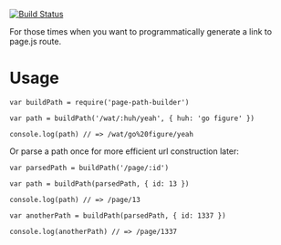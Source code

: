 [![Build Status](https://travis-ci.org/TehShrike/page-path-builder.svg)](https://travis-ci.org/TehShrike/page-path-builder)

For those times when you want to programmatically generate a link to page.js route.

Usage
=======

	var buildPath = require('page-path-builder')

	var path = buildPath('/wat/:huh/yeah', { huh: 'go figure' })

	console.log(path) // => /wat/go%20figure/yeah

Or parse a path once for more efficient url construction later:

	var parsedPath = buildPath('/page/:id')

	var path = buildPath(parsedPath, { id: 13 })

	console.log(path) // => /page/13

	var anotherPath = buildPath(parsedPath, { id: 1337 })

	console.log(anotherPath) // => /page/1337

